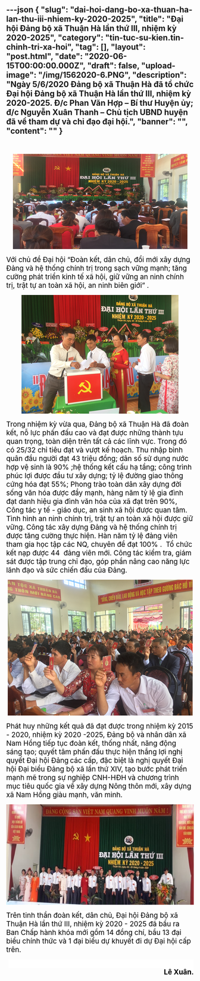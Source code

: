 ---json
{
    "slug": "dai-hoi-dang-bo-xa-thuan-ha-lan-thu-iii-nhiem-ky-2020-2025",
    "title": "Đại hội Đảng bộ xã Thuận Hà lần thứ III, nhiệm kỳ 2020-2025",
    "category": "tin-tuc-su-kien.tin-chinh-tri-xa-hoi",
    "tag": [],
    "layout": "post.html",
    "date": "2020-06-15T00:00:00.000Z",
    "draft": false,
    "upload-image": "/img/1562020-6.PNG",
    "description": "Ngày 5/6/2020 Đảng bộ xã Thuận Hà đã tổ chức Đại hội Đảng bộ xã Thuận Hà lần thứ III, nhiệm kỳ 2020-2025. Đ/c Phan Văn Hợp – Bí thư Huyện ủy; đ/c Nguyễn Xuân Thanh – Chủ tịch UBND huyện đã về tham dự và chỉ đạo đại hội.",
    "banner": "",
    "__content__": ""
}
---
<p>&nbsp;</p>

<p style="text-align:center"><img alt="" src="/img/1562020-3.PNG" /></p>

<p><span style="font-size:14.0pt"><span style="color:black">Với chủ đề Đại hội &ldquo;Đo&agrave;n kết, d&acirc;n chủ, đổi mới x&acirc;y dựng Đảng v&agrave; hệ thống ch&iacute;nh trị trong sạch vững mạnh; tăng cường ph&aacute;t triển kinh tế x&atilde; hội, giữ vững an ninh ch&iacute;nh trị, trật tự an to&agrave;n x&atilde; hội, an ninh bi&ecirc;n giới&rdquo; .</span></span></p>

<p style="text-align:center"><img alt="" src="/img/1562020-4.PNG" /></p>

<p><span style="font-size:14.0pt"><span style="background-color:white"><span style="color:black">Trong nhiệm kỳ vừa qua, Đảng bộ x&atilde; Thuận H&agrave; đ&atilde; đo&agrave;n kết, nỗ lực phấn đấu cao v&agrave; đạt được những th&agrave;nh tựu quan trọng, to&agrave;n diện tr&ecirc;n tất cả c&aacute;c lĩnh vực. Trong đ&oacute; c&oacute; 25/32 chỉ ti&ecirc;u đạt v&agrave; vượt kế hoạch. Thu nhập b&igrave;nh qu&acirc;n đầu người đạt 43 triệu đồng; d&acirc;n số sử dụng nước hợp vệ sinh l&agrave; 90% ;hệ thống kết cấu hạ tầng; c&ocirc;ng tr&igrave;nh ph&uacute;c lợi được đầu tư x&acirc;y dựng; tỷ lệ đường giao th&ocirc;ng cứng h&oacute;a đạt 55%; Phong tr&agrave;o to&agrave;n d&acirc;n x&acirc;y dựng đời sống văn h&oacute;a được đẩy mạnh, h&agrave;ng năm tỷ lệ gia đ&igrave;nh đạt danh hiệu gia đ&igrave;nh văn h&oacute;a của x&atilde; đạt tr&ecirc;n 90%,</span></span></span> <span style="font-size:14.0pt"><span style="background-color:white"><span style="color:black">C&ocirc;ng t&aacute;c y tế - gi&aacute;o dục, an sinh x&atilde; hội được quan t&acirc;m. T&igrave;nh h&igrave;nh an ninh ch&iacute;nh trị, trật tự an to&agrave;n x&atilde; hội được giữ vững.</span></span></span> <span style="font-size:14.0pt"><span style="background-color:white"><span style="color:black">C&ocirc;ng t&aacute;c x&acirc;y dựng Đảng v&agrave; hệ thống ch&iacute;nh trị được tăng cường thực hiện. H&agrave;n năm tỷ lệ đảng vi&ecirc;n tham gia học tập c&aacute;c NQ, chuy&ecirc;n đề đạt 100% .&nbsp; Tổ chức kết nạp được 44&nbsp; đảng vi&ecirc;n mới. C&ocirc;ng t&aacute;c kiểm tra, gi&aacute;m s&aacute;t được tập trung chỉ đạo, g&oacute;p phần n&acirc;ng cao năng lực l&atilde;nh đạo v&agrave; sức chiến đấu của Đảng.</span></span></span></p>

<p style="text-align:center"><img alt="" src="/img/1562020-5.PNG" /></p>

<p><span style="font-size:14.0pt"><span style="background-color:white"><span style="color:black">Ph&aacute;t huy những kết quả đ&atilde; đạt được trong nhiệm kỳ 2015 - 2020, nhiệm kỳ 2020 -2025, Đảng bộ v&agrave; nh&acirc;n d&acirc;n x&atilde; Nam Hồng tiếp tục đo&agrave;n kết, thống nhất, năng động s&aacute;ng tạo; quyết t&acirc;m phấn đấu thực hiện thắng lợi nghị quyết Đại hội Đảng</span></span></span> <span style="font-size:14.0pt"><span style="background-color:white"><span style="color:black">c&aacute;c cấp</span></span></span><span style="font-size:14.0pt"><span style="background-color:white"><span style="color:black">, đặc biệt l&agrave; nghị quyết Đại hội Đại biểu Đảng bộ x&atilde; lần thứ XIV, tạo bước ph&aacute;t triển mạnh mẽ trong sự nghiệp </span></span></span><span style="font-size:14.0pt"><span style="background-color:white"><span style="color:black">CNH-HĐH</span></span></span> <span style="font-size:14.0pt"><span style="background-color:white"><span style="color:black">v&agrave; chương tr&igrave;nh mục ti&ecirc;u quốc gia về x&acirc;y dựng N&ocirc;ng th&ocirc;n mới, x&acirc;y dựng x&atilde; Nam Hồng gi&agrave;u mạnh, văn minh. </span></span></span></p>

<p style="text-align:center"><img alt="" src="/img/1562020-6.PNG" /></p>

<p><span style="font-size:14.0pt"><span style="background-color:white"><span style="color:black">Tr&ecirc;n tinh thần đo&agrave;n kết, d&acirc;n chủ, Đại hội Đảng bộ x&atilde; Thuận H&agrave; lần thứ III, nhiệm kỳ 2020 - 2025 đ&atilde; bầu ra Ban Chấp h&agrave;nh kh&oacute;a mới gồm 14 đồng ch&iacute;, bầu 13 đại biểu ch&iacute;nh thức v&agrave; 1 đại biểu dự khuyết đi dự Đại hội cấp tr&ecirc;n.</span></span></span></p>

<p style="text-align:right"><span style="font-size:14.0pt"><span style="background-color:white"><span style="color:black">&nbsp;&nbsp;&nbsp;&nbsp;&nbsp;&nbsp;&nbsp;&nbsp;&nbsp;&nbsp;&nbsp;&nbsp;&nbsp;&nbsp;&nbsp;&nbsp;&nbsp;&nbsp;&nbsp;&nbsp;&nbsp;&nbsp;&nbsp;&nbsp;&nbsp;&nbsp;&nbsp;&nbsp;&nbsp;&nbsp;&nbsp;&nbsp;&nbsp;&nbsp;&nbsp;&nbsp;&nbsp;&nbsp;&nbsp;&nbsp;&nbsp;&nbsp;&nbsp;&nbsp;&nbsp;&nbsp;&nbsp;&nbsp;&nbsp;&nbsp;&nbsp;&nbsp;&nbsp;&nbsp;&nbsp;&nbsp;&nbsp;&nbsp;&nbsp;&nbsp;&nbsp;&nbsp;&nbsp;&nbsp;&nbsp;&nbsp;&nbsp;&nbsp;&nbsp;&nbsp;&nbsp;&nbsp;&nbsp;&nbsp;&nbsp;&nbsp;&nbsp;&nbsp;&nbsp;&nbsp;&nbsp;&nbsp;&nbsp;&nbsp;&nbsp;&nbsp;&nbsp;&nbsp;&nbsp;&nbsp;&nbsp;&nbsp;&nbsp;&nbsp;&nbsp; <strong>L&ecirc; Xu&acirc;n.</strong></span></span></span></p>
